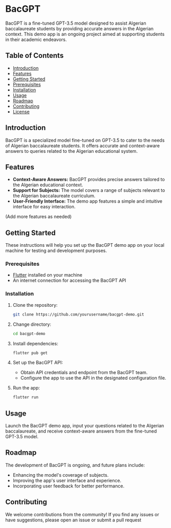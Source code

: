 # BacGPT

BacGPT is a fine-tuned GPT-3.5 model designed to assist Algerian baccalaureate students by providing accurate answers in the Algerian context. This demo app is an ongoing project aimed at supporting students in their academic endeavors.

## Table of Contents
- [Introduction](#introduction)
- [Features](#features)
- [Getting Started](#getting-started)
- [Prerequisites](#prerequisites)
- [Installation](#installation)
- [Usage](#usage)
- [Roadmap](#roadmap)
- [Contributing](#contributing)
- [License](#license)

## Introduction

BacGPT is a specialized model fine-tuned on GPT-3.5 to cater to the needs of Algerian baccalaureate students. It offers accurate and context-aware answers to queries related to the Algerian educational system.

## Features

- **Context-Aware Answers:** BacGPT provides precise answers tailored to the Algerian educational context.
- **Support for Subjects:** The model covers a range of subjects relevant to the Algerian baccalaureate curriculum.
- **User-Friendly Interface:** The demo app features a simple and intuitive interface for easy interaction.

(Add more features as needed)

## Getting Started

These instructions will help you set up the BacGPT demo app on your local machine for testing and development purposes.

### Prerequisites

- [Flutter](https://flutter.dev/) installed on your machine
- An internet connection for accessing the BacGPT API

### Installation

1. Clone the repository:

    ```bash
    git clone https://github.com/yourusername/bacgpt-demo.git
    ```

2. Change directory:

    ```bash
    cd bacgpt-demo
    ```

3. Install dependencies:

    ```bash
    flutter pub get
    ```

4. Set up the BacGPT API:
    - Obtain API credentials and endpoint from the BacGPT team.
    - Configure the app to use the API in the designated configuration file.

5. Run the app:

    ```bash
    flutter run
    ```

## Usage

Launch the BacGPT demo app, input your questions related to the Algerian baccalaureate, and receive context-aware answers from the fine-tuned GPT-3.5 model.

## Roadmap

The development of BacGPT is ongoing, and future plans include:
- Enhancing the model's coverage of subjects.
- Improving the app's user interface and experience.
- Incorporating user feedback for better performance.

## Contributing

We welcome contributions from the community! If you find any issues or have suggestions, please open an issue or submit a pull request

